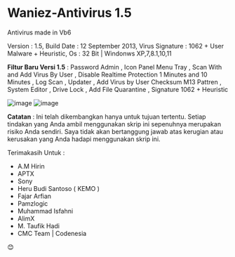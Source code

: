 # Waniez-Antivirus 1.5
Antivirus made in Vb6

Version		: 1.5,
Build Date	: 12 September 2013,
Virus Signature	: 1062 + User Malware + Heuristic,
Os		: 32 Bit | Windonws XP,7,8.1,10,11

<b>Filtur Baru Versi 1.5</b> :
Password Admin , Icon Panel Menu Tray , Scan With and Add Virus By User , Disable Realtime Protection 1 Minutes and 10 Minutes , Log Scan , Updater , Add Virus by User Checksum M13 Pattren , System Editor , Drive Lock , Add File Quarantine , Signature 1062 + Heuristic

![image](https://user-images.githubusercontent.com/25252410/211865748-3e86590d-00e6-4de0-8efe-2057356335f8.png)
![image](https://user-images.githubusercontent.com/25252410/211865922-928c9f6c-3888-4060-a4fb-bb23b43baf15.png)


<b>Catatan</b> : Ini telah dikembangkan hanya untuk tujuan tertentu. Setiap tindakan yang Anda ambil menggunakan skrip ini sepenuhnya merupakan risiko Anda sendiri. Saya tidak akan bertanggung jawab atas kerugian atau kerusakan yang Anda hadapi menggunakan skrip ini.

Terimakasih Untuk :
- A.M Hirin
- APTX
- Sony
- Heru Budi Santoso ( KEMO )
- Fajar Arfian
- Pamzlogic
- Muhammad Isfahni
- AlimX
- M. Taufik Hadi
- CMC Team | Codenesia


 😊
